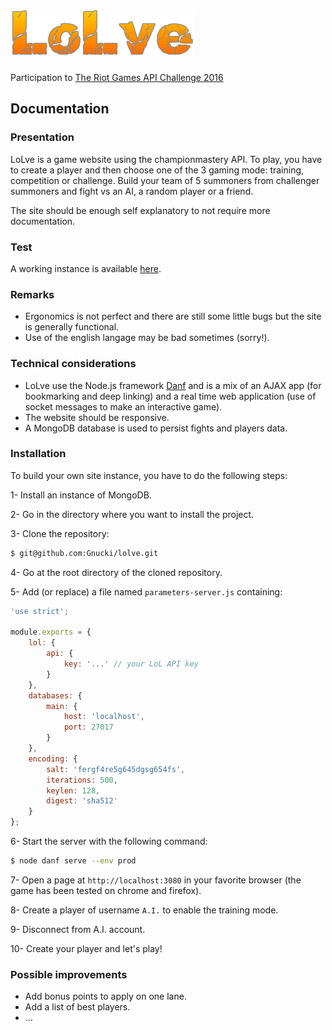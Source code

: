 ![lolve](resource/public/img/lolve.png)
=======================================

Participation to [The Riot Games API Challenge 2016](https://developer.riotgames.com/discussion/announcements/show/eoq3tZd1)

Documentation
-------------

### Presentation

LoLve is a game website using the championmastery API. To play, you have to create a player and then choose one of the 3 gaming mode: training, competition or challenge. Build your team of 5 summoners from challenger summoners and fight vs an AI, a random player or a friend.

The site should be enough self explanatory to not require more documentation.

### Test

A working instance is available [here](http://www.lolve.lol/).

### Remarks

- Ergonomics is not perfect and there are still some little bugs but the site is generally functional.
- Use of the english langage may be bad sometimes (sorry!).

### Technical considerations

- LoLve use the Node.js framework [Danf](https://github.com/gnodi/danf) and is a mix of an AJAX app (for bookmarking and deep linking) and a real time web application (use of socket messages to make an interactive game).
- The website should be responsive.
- A MongoDB database is used to persist fights and players data.

### Installation

To build your own site instance, you have to do the following steps:

1- Install an instance of MongoDB.

2- Go in the directory where you want to install the project.

3- Clone the repository:
```sh
$ git@github.com:Gnucki/lolve.git
```

4- Go at the root directory of the cloned repository.

5- Add (or replace) a file named `parameters-server.js` containing:
```javascript
'use strict';

module.exports = {
    lol: {
        api: {
            key: '...' // your LoL API key
        }
    },
    databases: {
        main: {
            host: 'localhost',
            port: 27017
        }
    },
    encoding: {
        salt: 'fergf4re5g645dgsg654fs',
        iterations: 500,
        keylen: 128,
        digest: 'sha512'
    }
};
```

6- Start the server with the following command:
```sh
$ node danf serve --env prod
```

7- Open a page at `http://localhost:3080` in your favorite browser (the game has been tested on chrome and firefox).

8- Create a player of username `A.I.` to enable the training mode.

9- Disconnect from A.I. account.

10- Create your player and let's play!

### Possible improvements

- Add bonus points to apply on one lane.
- Add a list of best players.
- ...